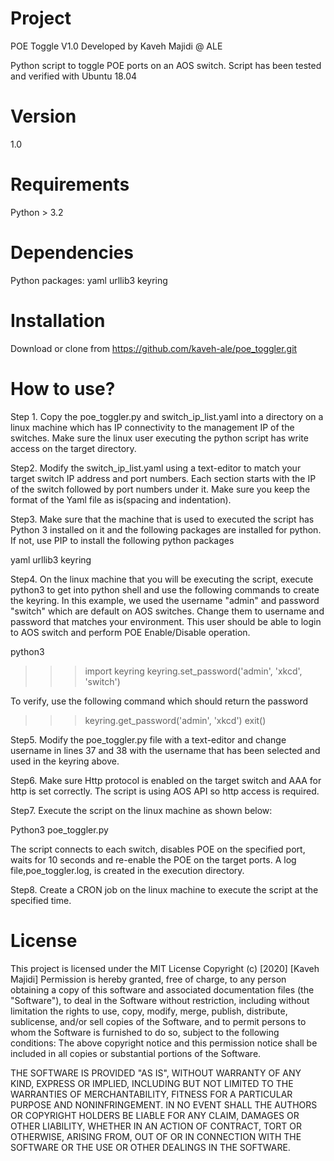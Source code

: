 # Project

POE Toggle V1.0
Developed by Kaveh Majidi @ ALE

Python script to toggle POE ports on an AOS switch.
Script has been tested and verified with Ubuntu 18.04

# Version

1.0

# Requirements

Python > 3.2

# Dependencies

Python packages:
yaml
urllib3
keyring

# Installation

Download or clone from https://github.com/kaveh-ale/poe_toggler.git

#  How to use?

Step 1.
Copy the poe_toggler.py  and switch_ip_list.yaml into a directory on a linux machine which has IP connectivity to the management IP of the switches. Make sure the linux user executing the python script has write access on the target directory.

Step2.
Modify the switch_ip_list.yaml using a text-editor to match your target switch IP address and port numbers. Each section starts with the IP of the switch followed by port numbers under it. Make sure you keep the format of the Yaml file as is(spacing and indentation).

Step3.
Make sure that the machine that is used to executed the script has Python 3 installed on it and the following packages are installed for python. If not, use PIP to install the following python packages

yaml
urllib3
keyring

Step4.
On the linux machine that you will be executing the script, execute python3 to get into python shell and use the following commands to create the keyring. In this example, we used the username "admin" and password "switch" which are default on AOS switches. Change them to username and password that matches your environment. This user should be able to login to AOS switch and perform POE Enable/Disable operation.

python3
>>> import keyring
>>> keyring.set_password('admin', 'xkcd', 'switch')

To verify, use the following command which should return the password
>>> keyring.get_password('admin', 'xkcd')
>>>exit()

Step5.
Modify the poe_toggler.py file with a text-editor and change username in lines 37 and 38 with the username that has been selected and used in the keyring above.

Step6.
Make sure Http protocol is enabled on the target switch and AAA for http is set correctly. The script is using AOS API so http access is required.

Step7.
Execute the script on the linux machine as shown below:

Python3 poe_toggler.py

The script connects to each switch, disables POE on the specified port, waits for 10 seconds and re-enable the POE on the target ports.
A log file,poe_toggler.log,  is created in the execution directory.

Step8.
Create a CRON job on the linux machine to execute the script at the specified time.



# License
This project is licensed under the MIT License
Copyright (c) [2020] [Kaveh Majidi]
Permission is hereby granted, free of charge, to any person obtaining a copy
of this software and associated documentation files (the "Software"), to deal
in the Software without restriction, including without limitation the rights
to use, copy, modify, merge, publish, distribute, sublicense, and/or sell
copies of the Software, and to permit persons to whom the Software is
furnished to do so, subject to the following conditions:
The above copyright notice and this permission notice shall be included in all
copies or substantial portions of the Software.

THE SOFTWARE IS PROVIDED "AS IS", WITHOUT WARRANTY OF ANY KIND, EXPRESS OR
IMPLIED, INCLUDING BUT NOT LIMITED TO THE WARRANTIES OF MERCHANTABILITY,
FITNESS FOR A PARTICULAR PURPOSE AND NONINFRINGEMENT. IN NO EVENT SHALL THE
AUTHORS OR COPYRIGHT HOLDERS BE LIABLE FOR ANY CLAIM, DAMAGES OR OTHER
LIABILITY, WHETHER IN AN ACTION OF CONTRACT, TORT OR OTHERWISE, ARISING FROM,
OUT OF OR IN CONNECTION WITH THE SOFTWARE OR THE USE OR OTHER DEALINGS IN THE
SOFTWARE.
